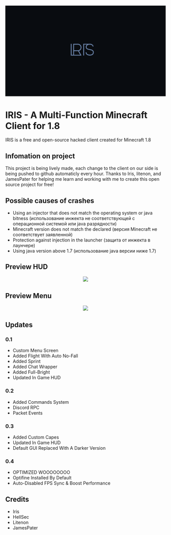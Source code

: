 <p align="center"><img src="https://github.com/rpie/IRIS-Client/raw/main/iris.png"></p>

# IRIS - A Multi-Function Minecraft Client for 1.8
  IRIS is a free and open-source hacked client created for Minecraft 1.8

## Infomation on project
  This project is being lively made, each change to the client on our side is being pushed to github automaticly every hour.
  Thanks to Iris, litenon, and JamesPater for helping me learn and working with me to create this open source project for free!

## Possible causes of crashes
  - Using an injector that does not match the operating system or java bitness (использование инжекта не соответствующей с операционной системой или java разрядности)
  - Minecraft version does not match the declared (версия Minecraft не соответствует заявленной)
  - Protection against injection in the launcher (защита от инжекта в лаунчере)
  - Using java version above 1.7 (использование java версии ниже 1.7)
  
## Preview HUD
<p align="center"><img src="https://i.imgur.com/1Hfr69C.png"></p>

## Preview Menu
<p align="center"><img src="https://i.imgur.com/OIm5X2i.png"></p>


## Updates
### 0.1
  - Custom Menu Screen
  - Added Flight With Auto No-Fall
  - Added Sprint
  - Added Chat Wrapper
  - Added Full-Bright
  - Updated In Game HUD

### 0.2
  - Added Commands System
  - Discord RPC
  - Packet Events

### 0.3
  - Added Custom Capes
  - Updated In Game HUD
  - Default GUI Replaced With A Darker Version

### 0.4
  - OPTIMIZED WOOOOOOOO
  - Optifine Installed By Default
  - Auto-Disabled FPS Sync & Boost Performance

## Credits
  - Iris
  - HellSec
  - Litenon
  - JamesPater
